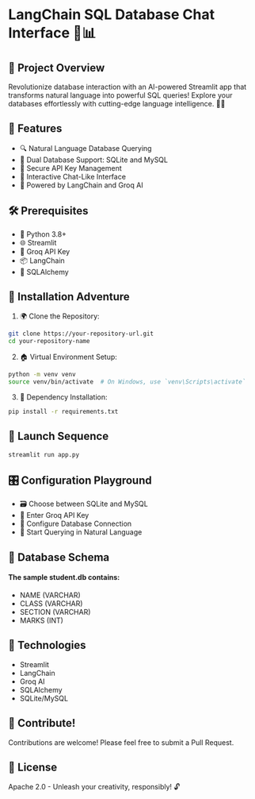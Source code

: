 # LangChain SQL Database Chat Interface 🤖📊

## 🚀 Project Overview
Revolutionize database interaction with an AI-powered Streamlit app that transforms natural language into powerful SQL queries! Explore your databases effortlessly with cutting-edge language intelligence. 🧠✨

## 🌟 Features
- 🔍 Natural Language Database Querying
- 🔀 Dual Database Support: SQLite and MySQL
- 🔐 Secure API Key Management
- 💬 Interactive Chat-Like Interface
- 🚀 Powered by LangChain and Groq AI

## 🛠️ Prerequisites
- 🐍 Python 3.8+
- 🌐 Streamlit
- 🤖 Groq API Key
- 📦 LangChain
- 💾 SQLAlchemy

## 🚧 Installation Adventure
1. 🌍 Clone the Repository:
```bash
git clone https://your-repository-url.git
cd your-repository-name
```

2. 🏠 Virtual Environment Setup:
```bash
python -m venv venv
source venv/bin/activate  # On Windows, use `venv\Scripts\activate`
```
3. 🔌 Dependency Installation:
```bash
pip install -r requirements.txt
```

## 🚀 Launch Sequence
```bash
streamlit run app.py
```

## 🎛️ Configuration Playground
- 🗃️ Choose between SQLite and MySQL
- 🔑 Enter Groq API Key
- 📡 Configure Database Connection
- 🤔 Start Querying in Natural Language

## 💾 Database Schema
#### The sample student.db contains:
- NAME (VARCHAR)
- CLASS (VARCHAR)
- SECTION (VARCHAR)
- MARKS (INT)
  
## 🧩 Technologies
- Streamlit
- LangChain
- Groq AI
- SQLAlchemy
- SQLite/MySQL

## 🤝 Contribute!
Contributions are welcome! Please feel free to submit a Pull Request.

## 📜 License
Apache 2.0 - Unleash your creativity, responsibly! 🔓
